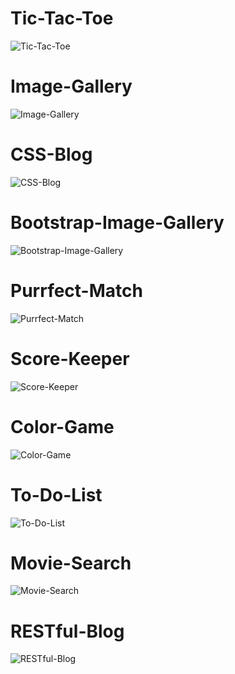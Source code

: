 Tic-Tac-Toe
===================================
![Tic-Tac-Toe](Tic-Tac-Toe.png)

Image-Gallery
===================================
![Image-Gallery](Image-Gallery.png)

CSS-Blog
===================================
![CSS-Blog](CSS-Blog.png)

Bootstrap-Image-Gallery
===================================
![Bootstrap-Image-Gallery](Bootstrap-Image-Gallery.png)

Purrfect-Match
===================================
![Purrfect-Match](Purrfect-Match.png)

Score-Keeper
===================================
![Score-Keeper](Score-Keeper.png)

Color-Game
===================================
![Color-Game](Color-Game.png)

To-Do-List
===================================
![To-Do-List](To-Do-List.png)

Movie-Search
===================================
![Movie-Search](Movie-Search.png)

RESTful-Blog
===================================
![RESTful-Blog](RESTful-Blog.png)
